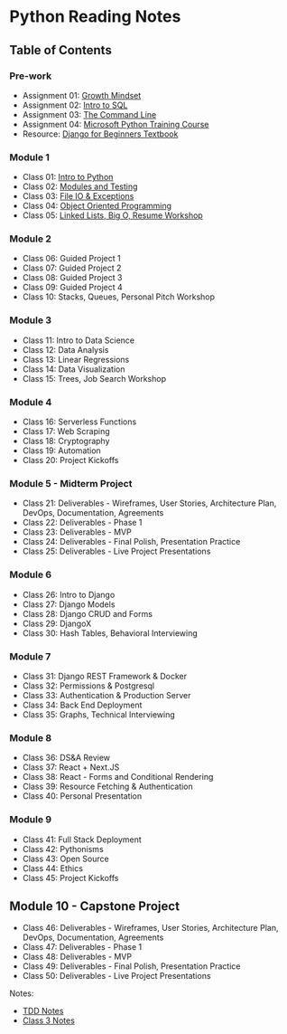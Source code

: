 
# Python Reading Notes

## Table of Contents

### Pre-work

- Assignment 01: [Growth Mindset](growthmindset.md)
- Assignment 02: [Intro to SQL](intro_to_SQL.md)
- Assignment 03: [The Command Line](thecommandline.md)
- Assignment 04: [Microsoft Python Training Course](pythontraining.md)
- Resource: [Django for Beginners Textbook](book-django-for-beginners.pdf)


### Module 1

- Class 01: [Intro to Python](1.md)
- Class 02: [Modules and Testing](2.md)
- Class 03: [File IO & Exceptions](3.md)
- Class 04: [Object Oriented Programming](4.md)
- Class 05: [Linked Lists, Big O, Resume Workshop](5.md)

### Module 2
- Class 06: Guided Project 1
- Class 07: Guided Project 2
- Class 08: Guided Project 3
- Class 09: Guided Project 4
- Class 10: Stacks, Queues, Personal Pitch Workshop

### Module 3
- Class 11: Intro to Data Science
- Class 12: Data Analysis
- Class 13: Linear Regressions
- Class 14: Data Visualization
- Class 15: Trees, Job Search Workshop

### Module 4
- Class 16: Serverless Functions
- Class 17: Web Scraping
- Class 18: Cryptography
- Class 19: Automation
- Class 20: Project Kickoffs

### Module 5 - Midterm Project
- Class 21: Deliverables - Wireframes, User Stories, Architecture Plan, DevOps, Documentation, Agreements
- Class 22: Deliverables - Phase 1
- Class 23: Deliverables - MVP
- Class 24: Deliverables - Final Polish, Presentation Practice
- Class 25: Deliverables - Live Project Presentations

### Module 6
- Class 26: Intro to Django
- Class 27: Django Models
- Class 28: Django CRUD and Forms
- Class 29: DjangoX
- Class 30: Hash Tables, Behavioral Interviewing

### Module 7
- Class 31: Django REST Framework & Docker
- Class 32: Permissions & Postgresql
- Class 33: Authentication & Production Server
- Class 34: Back End Deployment
- Class 35: Graphs, Technical Interviewing

### Module 8
- Class 36: DS&A Review
- Class 37: React + Next.JS
- Class 38: React - Forms and Conditional Rendering
- Class 39: Resource Fetching & Authentication
- Class 40: Personal Presentation

### Module 9
- Class 41: Full Stack Deployment
- Class 42: Pythonisms
- Class 43: Open Source
- Class 44: Ethics
- Class 45: Project Kickoffs

## Module 10 - Capstone Project
- Class 46: Deliverables - Wireframes, User Stories, Architecture Plan, DevOps, Documentation, Agreements
- Class 47: Deliverables - Phase 1
- Class 48: Deliverables - MVP
- Class 49: Deliverables - Final Polish, Presentation Practice
- Class 50: Deliverables - Live Project Presentations

Notes:

- [TDD Notes](TDD.md)
- [Class 3 Notes](3notes.md)